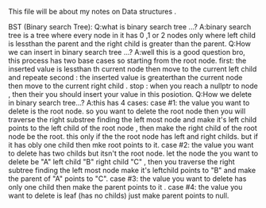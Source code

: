 This file will be about my notes on Data structures .

BST (Binary search Tree):
    Q:what is binary search tree ...?
    A:binary search tree is a tree where every node in it has 0 ,1 or 2 nodes only where left child is lessthan the parent and     the right child is greater than the parent.
    Q:How we can insert in binary search tree ...?
    A:well this is a good question bro, this process has two base cases so starting from the root node.
    first: the inserted value is lessthan th current node then move to the current left child and repeate
    second : the inserted value is greaterthan the current node then move to the current right child .
    stop : when you reach a nullptr to node , then their you should insert your value in this posiotion.
    Q:How we delete in binary search tree...?
    A:this has 4 cases:
        case #1: the value you want to delete is the root node.
              so you want to delete the root node then you will traverse the right substree finding the left most node 
              and make it's left child points to the left child of the root node , then make the right child of the root node                 be the root.
              this only if the the root node has left and right childs. but if it has obly one child then mke root points to                 it.
        case #2: the value you want to delete has two childs but itsn't the root node.
                 let the node the you want to delete be "A" left child "B" right child "C" , then you traverse the right                        subtree 
                 finding the left most node make it's leftchild points to "B" and make the parent of "A" points to "C".
        case #3: the value you want to delete has only one child then make the parent points to it .
        case #4: the value you want to delete is leaf (has no childs) just make parent points to null.
              
